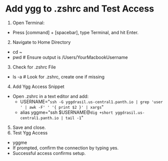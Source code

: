 # Add ygg to .zshrc and Test Access
1. Open Terminal:
 - Press [command] + [spacebar], type Terminal, and hit Enter.

2. Navigate to Home Directory
 - cd ~
 - pwd  # Ensure output is /Users/YourMacbookUsername

3. Check for .zshrc File
 - ls -a  # Look for .zshrc, create one if missing

4. Add Ygg Access Snippet
 - Open .zshrc in a text editor and add:
   - USERNAME="`ssh -G yggdrasil.us-central1.panth.io | grep 'user ' | awk -F' ' '{ print $2 }' | xargs`"
   - alias yggme="ssh $USERNAME@`dig +short yggdrasil.us-central1.panth.io | tail -1`"

5. Save and close.
6. Test Ygg Access
 - yggme
 - If prompted, confirm the connection by typing yes.
 - Successful access confirms setup.
